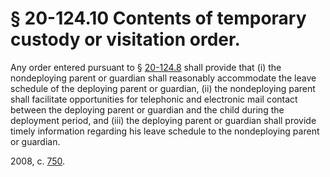 # § 20-124.10 Contents of temporary custody or visitation order.

<p>Any order entered pursuant to § <a href='http://law.lis.virginia.gov/vacode/20-124.8/'>20-124.8</a> shall provide that (i) the nondeploying parent or guardian shall reasonably accommodate the leave schedule of the deploying parent or guardian, (ii) the nondeploying parent shall facilitate opportunities for telephonic and electronic mail contact between the deploying parent or guardian and the child during the deployment period, and (iii) the deploying parent or guardian shall provide timely information regarding his leave schedule to the nondeploying parent or guardian.</p><p>2008, c. <a href='http://lis.virginia.gov/cgi-bin/legp604.exe?081+ful+CHAP0750'>750</a>.</p>